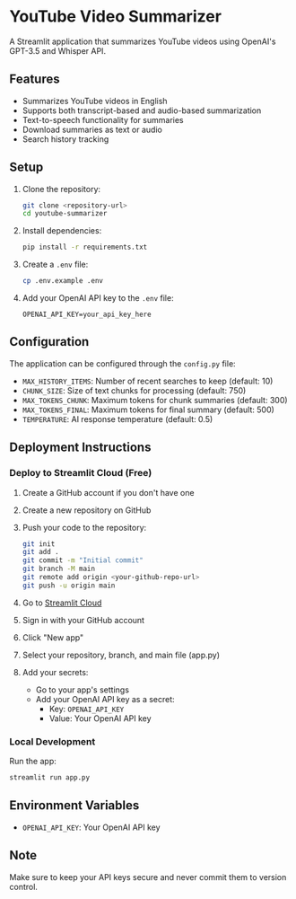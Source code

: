 # YouTube Video Summarizer

A Streamlit application that summarizes YouTube videos using OpenAI's GPT-3.5 and Whisper API.

## Features
- Summarizes YouTube videos in English
- Supports both transcript-based and audio-based summarization
- Text-to-speech functionality for summaries
- Download summaries as text or audio
- Search history tracking

## Setup

1. Clone the repository:
   ```bash
   git clone <repository-url>
   cd youtube-summarizer
   ```

2. Install dependencies:
   ```bash
   pip install -r requirements.txt
   ```

3. Create a `.env` file:
   ```bash
   cp .env.example .env
   ```

4. Add your OpenAI API key to the `.env` file:
   ```
   OPENAI_API_KEY=your_api_key_here
   ```

## Configuration

The application can be configured through the `config.py` file:

- `MAX_HISTORY_ITEMS`: Number of recent searches to keep (default: 10)
- `CHUNK_SIZE`: Size of text chunks for processing (default: 750)
- `MAX_TOKENS_CHUNK`: Maximum tokens for chunk summaries (default: 300)
- `MAX_TOKENS_FINAL`: Maximum tokens for final summary (default: 500)
- `TEMPERATURE`: AI response temperature (default: 0.5)

## Deployment Instructions

### Deploy to Streamlit Cloud (Free)

1. Create a GitHub account if you don't have one
2. Create a new repository on GitHub
3. Push your code to the repository:
   ```bash
   git init
   git add .
   git commit -m "Initial commit"
   git branch -M main
   git remote add origin <your-github-repo-url>
   git push -u origin main
   ```

4. Go to [Streamlit Cloud](https://streamlit.io/cloud)
5. Sign in with your GitHub account
6. Click "New app"
7. Select your repository, branch, and main file (app.py)
8. Add your secrets:
   - Go to your app's settings
   - Add your OpenAI API key as a secret:
     - Key: `OPENAI_API_KEY`
     - Value: Your OpenAI API key

### Local Development

Run the app:
```bash
streamlit run app.py
```

## Environment Variables
- `OPENAI_API_KEY`: Your OpenAI API key

## Note
Make sure to keep your API keys secure and never commit them to version control. 